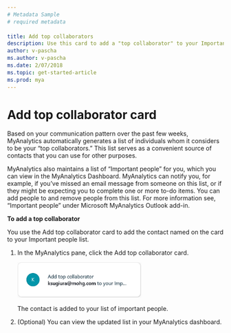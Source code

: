```yaml
---
# Metadata Sample
# required metadata

title: Add top collaborators
description: Use this card to add a "top collaborator" to your Important people list. 
author: v-pascha
ms.author: v-pascha
ms.date: 2/07/2018
ms.topic: get-started-article
ms.prod: mya
---
```


# Add top collaborator card 

Based on your communication pattern over the past few weeks, MyAnalytics automatically generates a list of individuals whom it considers to be your “top collaborators.” This list serves as a convenient source of contacts that you can use for other purposes.  

MyAnalytics also maintains a list of “Important people” for you, which you can view in the MyAnalytics Dashboard. MyAnalytics can notify you, for example, if you’ve missed an email message from someone on this list, or if they might be expecting you to complete one or more to-do items. You can add people to and remove people from this list. For more information see, “Important people” under Microsoft MyAnalytics Outlook add-in.  

**To add a top collaborator** 

You use the Add top collaborator card to add the contact named on the card to your Important people list. 

1. In the MyAnalytics pane, click the Add top collaborator card.

    <img src="../../../Images/Add_top_collaborator.png" width="60%" height="60%" alt="Add top collaborator card">

    The contact is added to your list of important people. 
2. (Optional) You can view the updated list in your MyAnalytics dashboard.  